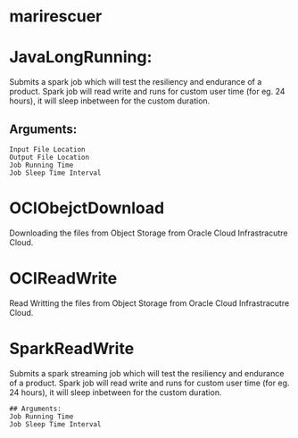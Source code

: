 # marirescuer
# JavaLongRunning:
  Submits a spark job which will test the resiliency and endurance of a product.
  Spark job will read write and runs for custom user time (for eg. 24 hours), it will sleep inbetween for the custom duration.
  ## Arguments:
    Input File Location
    Output File Location
    Job Running Time
    Job Sleep Time Interval


# OCIObejctDownload
  Downloading the files from Object Storage from Oracle Cloud Infrastracutre Cloud.
  
  
# OCIReadWrite
  Read Writting the files from Object Storage from Oracle Cloud Infrastracutre Cloud.

# SparkReadWrite
  Submits a spark streaming job which will test the resiliency and endurance of a product.
  Spark job will read write and runs for custom user time (for eg. 24 hours), it will sleep inbetween for the custom duration.
  
    ## Arguments:
    Job Running Time
    Job Sleep Time Interval

